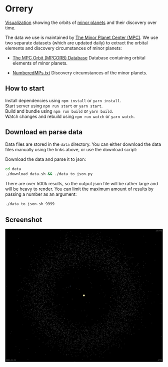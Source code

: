 # Orrery

[Visualization](https://sn3p.github.io/Orrery) showing the orbits of [minor planets](https://en.wikipedia.org/wiki/Minor_planet) and their discovery over time.

The data we use is maintained by [The Minor Planet Center (MPC)](https://minorplanetcenter.net/). We use two separate datasets (which are updated daily) to extract the orbital elements and discovery circumstances of minor planets:

- [The MPC Orbit (MPCORB) Database](https://minorplanetcenter.net/iau/MPCORB.html) Database containing orbital elements of minor planets.

- [NumberedMPs.txt](http://www.minorplanetcenter.net/iau/lists/NumberedMPs.txt) Discovery circumstances of the minor planets.

## How to start

Install dependencies using `npm install` or `yarn install`.  
Start server using `npm run start` or `yarn start`.  
Build and bundle using `npm run build` or `yarn build`.  
Watch changes and rebuild using `npm run watch` or `yarn watch`.

## Download en parse data

Data files are stored in the `data` directory.
You can either download the data files manually using the links above, or use the download script:

Download the data and parse it to json:

```bash
cd data
./download_data.sh && ./data_to_json.py
```

There are over 500k results, so the output json file will be rather large and will be heavy to render. You can limit the maximum amount of results by passing a number as an argument:

```bash
./data_to_json.sh 9999
```

## Screenshot

![Orrery screenshot](screenshot.png)
